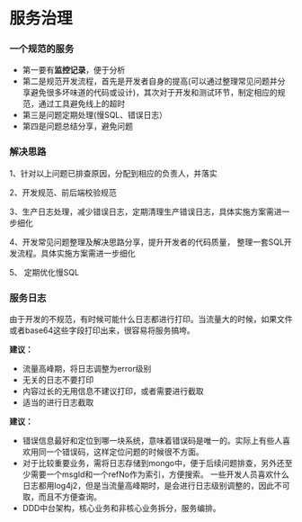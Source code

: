 # 服务治理

### 一个规范的服务  

- 第一要有**监控记录**，便于分析
- 第二是规范开发流程，首先是开发者自身的提高(可以通过整理常见问题并分享避免很多坏味道的代码或设计)，其次对于开发和测试环节，制定相应的规范，通过工具避免线上的超时
- 第三是问题定期处理(慢SQL、错误日志）  
- 第四是问题总结分享，避免问题 



### 解决思路

1、针对以上问题已排查原因，分配到相应的负责人，并落实  

2、开发规范、前后端校验规范  

3、生产日志处理，减少错误日志，定期清理生产错误日志，具体实施方案需进一步细化  

4、开发常见问题整理及解决思路分享，提升开发者的代码质量，  整理一套SQL开发流程。具体实施方案需进一步细化  

5、 定期优化慢SQL 



### 服务日志

由于开发的不规范，有时候可能什么日志都进行打印。当流量大的时候，如果文件或者base64这些字段打印出来，很容易将服务搞垮。

**建议：**

- 流量高峰期，将日志调整为error级别
- 无关的日志不要打印
- 内容过长的无用信息不建议打印，或者需要进行截取
- 适当的进行日志截取



**建议：**

- 错误信息最好和定位到哪一块系统，意味着错误码是唯一的。实际上有些人喜欢用同一个错误码，这样定位问题的时候很不方面。
- 对于比较重要业务，需将日志存储到mongo中，便于后续问题排查，另外还至少需要一个msgId和一个refNo作为索引，方便搜索。
  一些开发人员喜欢什么日志都用log4j2，但是当流量高峰期时，是会进行日志级别调整的，因此不可取，而且不方便查询。
- DDD中台架构，核心业务和非核心业务拆分，服务编排。